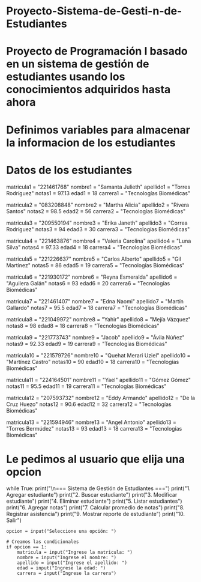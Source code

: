 # Proyecto-Sistema-de-Gesti-n-de-Estudiantes
# Proyecto de Programación I basado en un sistema de gestión de estudiantes usando los conocimientos adquiridos hasta ahora 

# Definimos variables para almacenar la informacion de los estudiantes
# Datos de los estudiantes
matricula1 = "221461768"
nombre1 = "Samanta Julieth"
apellido1 = "Torres Rodríguez"
notas1 = 97.13
edad1 = 18
carrera1 = "Tecnologías Biomédicas"

matricula2 = "083208848"
nombre2 = "Martha Alicia"
apellido2 = "Rivera Santos"
notas2 = 98.5
edad2 = 56
carrera2 = "Tecnologías Biomédicas"

matricula3 = "209550194"
nombre3 = "Erika Janeth"
apellido3 = "Correa Rodríguez"
notas3 = 94
edad3 = 30
carrera3 = "Tecnologías Biomédicas"

matricula4 = "221463876"
nombre4 = "Valeria Carolina"
apellido4 = "Luna Silva"
notas4 = 97.33
edad4 = 18
carrera4 = "Tecnologías Biomédicas"

matricula5 = "221226637"
nombre5 = "Carlos Alberto"
apellido5 = "Gil Martínez"
notas5 = 86
edad5 = 19
carrera5 = "Tecnologías Biomédicas"

matricula6 = "221930172"
nombre6 = "Reyna Esmeralda"
apellido6 = "Aguilera Galán"
notas6 = 93
edad6 = 20
carrera6 = "Tecnologías Biomédicas"

matricula7 = "221461407"
nombre7 = "Edna Naomi"
apellido7 = "Martín Gallardo"
notas7 = 95.5
edad7 = 18
carrera7 = "Tecnologías Biomédicas"

matricula8 = "221049972"
nombre8 = "Yahir"
apellido8 = "Mejía Vázquez"
notas8 = 98
edad8 = 18
carrera8 = "Tecnologías Biomédicas"

matricula9 = "221773743"
nombre9 = "Jacob"
apellido9 = "Ávila Núñez"
notas9 = 92.33
edad9 = 19
carrera9 = "Tecnologías Biomédicas"

matricula10 = "221579726"
nombre10 = "Quehat Merari Uziel"
apellido10 = "Martínez Castro"
notas10 = 90
edad10 = 18
carrera10 = "Tecnologías Biomédicas"

matricula11 = "224164501"
nombre11 = "Yael"
apellido11 = "Gómez Gómez"
notas11 = 95.5
edad11 = 19
carrera11 = "Tecnologías Biomédicas"

matricula12 = "207593732"
nombre12 = "Eddy Armando"
apellido12 = "De la Cruz Huezo"
notas12 = 90.6
edad12 = 32
carrera12 = "Tecnologías Biomédicas"

matricula13 = "221594946"
nombre13 = "Angel Antonio"
apellido13 = "Torres Bermúdez"
notas13 = 93
edad13 = 18
carrera13 = "Tecnologías Biomédicas"


# Le pedimos al usuario que elija una opcion 
while True:
    print("\n=== Sistema de Gestión de Estudiantes ===")
    print("1. Agregar estudiante")
    print("2. Buscar estudiante")
    print("3. Modificar estudiante")
    print("4. Eliminar estudiante")
    print("5. Listar estudiantes")
    print("6. Agregar notas")
    print("7. Calcular promedio de notas")
    print("8. Registrar asistencia")
    print("9. Mostrar reporte de estudiante")
    print("10. Salir")

    opcion = input("Seleccione una opción: ")
    
    # Creamos las condicionales
    if opcion == 1:
        matricula = input("Ingrese la matricula: ")
        nombre = input("Ingrese el nombre: ")
        apellido = input("Ingrese el apellido: ")
        edad = input("Ingrese la edad: ")
        carrera = input("Ingrese la carrera")
        
